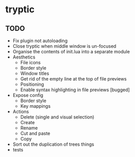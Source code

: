 # tryptic

## TODO
- Fix plugin not autoloading
- Close tryptic when middle window is un-focused
- Organise the contents of init.lua into a separate module
- Aesthetics
    - File icons
    - Border style
    - Window titles
    - Get rid of the empty line at the top of file previews
    - Positioning
    - Enable syntax highlighting in file previews [bugged]
- Expose config
    - Border style
    - Key mappings
- Actions
    - Delete (single and visual selection)
    - Create
    - Rename
    - Cut and paste
    - Copy
- Sort out the duplication of trees things
- tests
